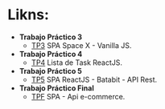 # Likns:
   - **Trabajo Práctico 3**
     - [TP3](https://cardinaux-api-spacex.netlify.app/) SPA Space X  - Vanilla JS.
   - **Trabajo Práctico 4**
     - [TP4](https://cardinaux-lista-tareas.netlify.app/) Lista de Task ReactJS.
   - **Trabajo Práctico 5**
     - [TP5](https://cardinaux-batatabit.netlify.app/) SPA ReactJS - Batabit - API Rest.
   - **Trabajo Práctico Final**
     - [TPF](https://styleytech.netlify.app/) SPA - Api e-commerce.


